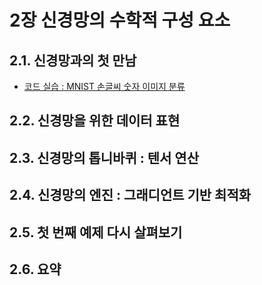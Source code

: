 # 2장 신경망의 수학적 구성 요소


## 2.1. 신경망과의 첫 만남

- [코드 실습 : MNIST 손글씨 숫자 이미지 분류](./mnist-demo.ipynb)


## 2.2. 신경망을 위한 데이터 표현

## 2.3. 신경망의 톱니바퀴 : 텐서 연산

## 2.4. 신경망의 엔진 : 그래디언트 기반 최적화

## 2.5. 첫 번째 예제 다시 살펴보기

## 2.6. 요약

